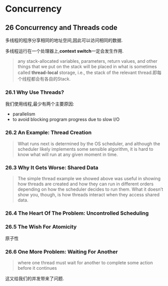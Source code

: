 # Concurrency
## 26 Concurrency and Threads code
多线程的程序分享相同的地址空间,因此可以访问相同的数据.

多线程运行在一个处理器上,**context switch**一定会发生作用.

> any stack-allocated variables, parameters, return
values, and other things that we put on the stack will be placed in
what is sometimes called **thread-local** storage, i.e., the stack of the relevant
thread.即每个线程都会有各自的Stack.

### 26.1 Why Use Threads?
我们使用线程,最少有两个主要原因:
* parallelism
*  to avoid blocking program
progress due to slow I/O

### 26.2 An Example: Thread Creation
> What runs next is determined by the OS
scheduler, and although the scheduler likely implements some sensible
algorithm, it is hard to know what will run at any given moment in time.

### 26.3 Why It Gets Worse: Shared Data
> The simple thread example we showed above was useful in showing
how threads are created and how they can run in different orders depending
on how the scheduler decides to run them. What it doesn’t show you,
though, is how threads interact when they access shared data.

### 26.4 The Heart Of The Problem: Uncontrolled Scheduling
### 26.5 The Wish For Atomicity
原子性
### 26.6 One More Problem: Waiting For Another
> where one thread must
wait for another to complete some action before it continues

这又给我们的并发带来了问题.

### 